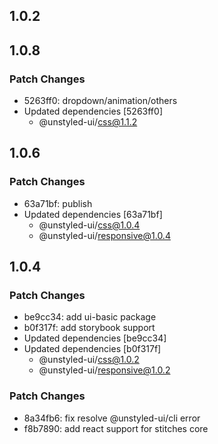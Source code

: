 ## 1.0.2

## 1.0.8

### Patch Changes

- 5263ff0: dropdown/animation/others
- Updated dependencies [5263ff0]
  - @unstyled-ui/css@1.1.2

## 1.0.6

### Patch Changes

- 63a71bf: publish
- Updated dependencies [63a71bf]
  - @unstyled-ui/css@1.0.4
  - @unstyled-ui/responsive@1.0.4

## 1.0.4

### Patch Changes

- be9cc34: add ui-basic package
- b0f317f: add storybook support
- Updated dependencies [be9cc34]
- Updated dependencies [b0f317f]
  - @unstyled-ui/css@1.0.2
  - @unstyled-ui/responsive@1.0.2

### Patch Changes

- 8a34fb6: fix resolve @unstyled-ui/cli error
- f8b7890: add react support for stitches core

